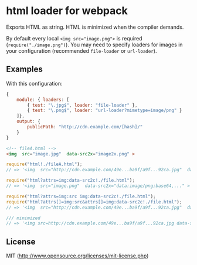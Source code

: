 # html loader for webpack

Exports HTML as string. HTML is minimized when the compiler demands.

By default every local `<img src="image.png">` is required (`require("./image.png")`). You may need to specify loaders for images in your configuration (recommended `file-loader` or `url-loader`).

## Examples

With this configuration:

``` javascript
{
	module: { loaders: [
		{ test: "\.jpg$", loader: "file-loader" },
		{ test: "\.png$", loader: "url-loader?mimetype=image/png" }
	]},
	output: {
		publicPath: "http://cdn.example.com/[hash]/"
	}
}
```

``` html
<!-- fileA.html -->
<img  src="image.jpg"  data-src2x="image2x.png" >
```

``` javascript
require("html!./fileA.html");
// => '<img  src="http://cdn.example.com/49e...ba9f/a9f...92ca.jpg"  data-src2x="image2x.png" >'

require("html?attrs=img:data-src2c!./file.html");
// => '<img  src="image.png"  data-src2x="data:image/png;base64,..." >'

require("html?attrs=img:src img:data-src2c!./file.html");
require("html?attrs[]=img:src&attrs[]=img:data-src2c!./file.html");
// => '<img  src="http://cdn.example.com/49e...ba9f/a9f...92ca.jpg"  data-src2x="data:image/png;base64,..." >'

/// minimized
// => '<img src=http://cdn.example.com/49e...ba9f/a9f...92ca.jpg data-src2x=data:image/png;base64,...>'
```

## License

MIT (http://www.opensource.org/licenses/mit-license.php)
